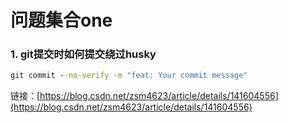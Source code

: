 # 问题集合one
### 1. git提交时如何提交绕过husky


```cmd
git commit --no-verify -m "feat: Your commit message"
```

链接：[https://blog.csdn.net/zsm4623/article/details/141604556](https://blog.csdn.net/zsm4623/article/details/141604556)

